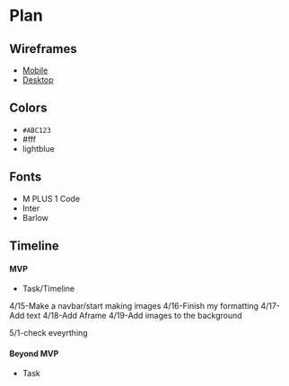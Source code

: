 # Plan

## Wireframes
* [Mobile]()
* [Desktop]()

## Colors
* `#ABC123`
* #fff
* lightblue

## Fonts
* M PLUS 1 Code
* Inter
* Barlow

## Timeline

#### MVP

* Task/Timeline

4/15-Make a navbar/start making images
4/16-Finish my formatting
4/17-Add text
4/18-Add Aframe
4/19-Add images to the background

5/1-check eveyrthing

#### Beyond MVP

* Task
